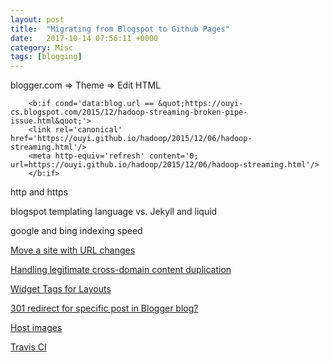 ```yaml
---
layout: post
title:  "Migrating from Blogspot to Github Pages"
date:   2017-10-14 07:56:11 +0000
category: Misc
tags: [blogging]
---
```


blogger.com => Theme => Edit HTML 

```
    <b:if cond='data:blog.url == &quot;https://ouyi-cs.blogspot.com/2015/12/hadoop-streaming-broken-pipe-issue.html&quot;'>
    <link rel='canonical' href='https://ouyi.github.io/hadoop/2015/12/06/hadoop-streaming.html'/>
    <meta http-equiv='refresh' content='0; url=https://ouyi.github.io/hadoop/2015/12/06/hadoop-streaming.html'/>
    </b:if>
```

http and https

blogspot templating language vs. Jekyll and liquid

google and bing indexing speed

[Move a site with URL changes](https://support.google.com/webmasters/answer/6033049)

[Handling legitimate cross-domain content duplication](https://webmasters.googleblog.com/2009/12/handling-legitimate-cross-domain.html)

[Widget Tags for Layouts](https://support.google.com/blogger/answer/46995?hl=en&ref_topic=6321969)

[301 redirect for specific post in Blogger blog?](https://webapps.stackexchange.com/questions/6140/301-redirect-for-specific-post-in-blogger-blog)

[Host images](https://stackoverflow.com/questions/18360714/official-image-host-for-github-projects)

[Travis CI](https://github.com/ouyi/ouyi.github.io/blob/master/.travis.yml)
